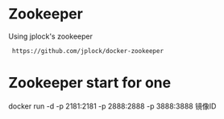 Zookeeper
=================
Using jplock's zookeeper

     https://github.com/jplock/docker-zookeeper


Zookeeper start for one
=================    
 docker run -d -p 2181:2181 -p 2888:2888 -p 3888:3888 镜像ID     
     


     
     
